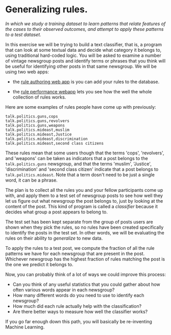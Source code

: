 
# Generalizing rules.

_In which we study a training dataset to learn patterns that relate features of the cases to their observed outcomes, and attempt to apply these patterns to a test dataset._

In this exercise we will be trying to build a text classifier, that is, a program that can look at some textual data and decide what category it belongs to, using traditional hard-coded logic. You will be asked to examine a number of vintage newsgroup posts and identify terms or phrases that you think will be useful for identifying other posts in that same newsgroup. We will be using two web apps:

* the [rule authoring web app](https://marinchapp10.azurewebsites.net/) is you can add your rules to the database.

* the [rule performance webapp](https://ml4managers.shinyapps.io/evaluate_rules/) lets you see how the well the whole collection of rules works.

Here are some examples of rules people have come up with previously:
```
talk.politics.guns,cops
talk.politics.guns,revolvers
talk.politics.guns,weapons
talk.politics.mideast,muslim
talk.politics.mideast,Justice
talk.politics.mideast,discrimination
talk.politics.mideast,second class citizens
```
These rules mean that some users though that the terms 'cops', 'revolvers', and 'weapons' can be taken as indicators that a post belongs to the `talk.politics.guns` newsgroup, and that the terms 'muslim', 'Justice', 'discrimination' and 'second class citizen' indicate that a post belongs to `talk.politics.mideast`. Note that a term dosn't need to be just a single word, it can be a phrase.

The plan is to collect all the rules you and your fellow participants come up with, and apply them to a test set of newsgroup posts to see how well they let us figure out what newsgroup the post belongs to, just by looking at the content of the post. This kind of program is called a _classifier_ because it decides what group a post appears to belong to.

The test set has been kept separate from the group of posts users are shown when they pick the rules, so no rules have been created specifically to identify the posts in the test set. In other words, we will be evaluating the rules on their ability to *generalize* to new data.

To apply the rules to a test post, we compute the fraction of all the rule patterns we have for each newsgroup that are present in the post. Whichever newsgroup has the highest fraction of rules matching the post is the one we predict it belongs to.

Now, you can probably think of a lot of ways we could improve this process:

* Can you think of any useful statistics that you could gather about how often various words appear in each newsgroup? 
* How many different words do you need to use to identify each newsgroup? 
* How much did each rule actually help with the classification? 
* Are there better ways to measure how well the classifier works? 

If you go far enough down this path, you will basically be re-inventing Machine Learning.
